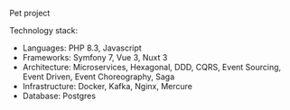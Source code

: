Pet project

Technology stack:
- Languages: PHP 8.3, Javascript
- Frameworks: Symfony 7, Vue 3, Nuxt 3
- Architecture: Microservices, Hexagonal, DDD, CQRS, Event Sourcing, Event Driven, Event Choreography, Saga
- Infrastructure: Docker, Kafka, Nginx, Mercure
- Database: Postgres

